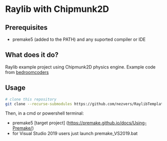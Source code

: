 # Raylib with Chipmunk2D    

## Prerequisites    
- premake5 (added to the PATH) and any suported compiler or IDE    

## What does it do?    
Raylib example project using Chipmunk2D physics engine. Example code from [bedroomcoders](https://bedroomcoders.co.uk/raylib-and-chipmunk2d/)    

## Usage    
```sh
# clone this repository
git clone --recurse-submodules https://github.com/nezvers/RaylibTemplate.git
```

Then, in a cmd or powershell terminal:     
- premake5 [target project] (https://premake.github.io/docs/Using-Premake/)    
- for Visual Studio 2019 users just launch premake_VS2019.bat
